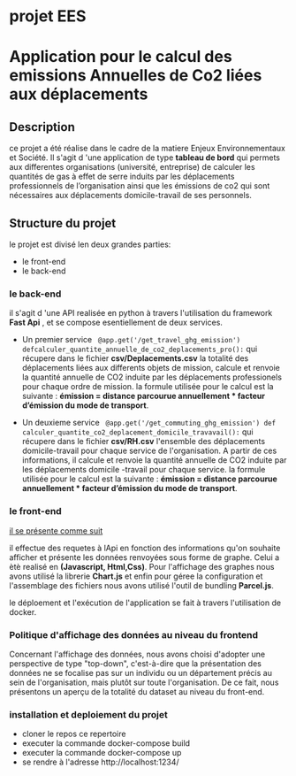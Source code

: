 # projet EES

# Application pour le calcul des emissions  Annuelles de Co2  liées aux déplacements

## Description 

ce projet a été réalise dans le cadre de la matiere Enjeux Environnementaux et Société. Il s'agit d 'une application de type **tableau de bord** qui permets aux differentes organisations (université, entreprise) de  calculer les quantités de gas à effet de serre induits par les déplacements professionnels de l’organisation ainsi que les émissions de co2 qui sont nécessaires aux déplacements domicile-travail de ses personnels.

##  Structure du projet
le projet est divisé len deux grandes parties:
- le  front-end
- le back-end
### le back-end
il  s'agit d 'une API realisée en python à travers l'utilisation du framework **Fast Api** , et se compose esentiellement de deux services.
- Un premier service ``` @app.get('/get_travel_ghg_emission')
defcalculer_quantite_annuelle_de_co2_deplacements_pro():```
qui récupere dans le fichier **csv/Deplacements.csv**  la totalité des déplacements liées aux differents objets de mission, calcule et renvoie la quantité annuelle de CO2 induite par les déplacements professionels pour chaque ordre de mission.
la formule utilisée pour le calcul est la suivante :
**émission = distance parcourue annuellement * facteur d’émission du mode de transport**.


-  Un deuxieme service ``` @app.get('/get_commuting_ghg_emission')
def  calculer_quantite_co2_deplacement_domicile_travavail():```
qui récupere dans le fichier **csv/RH.csv**  l'ensemble des  déplacements domicile-travail  pour chaque service  de l'organisation. A partir de ces informations, il calcule et renvoie la quantité annuelle de CO2 induite par les déplacements domicile -travail pour chaque service.
la formule utilisée pour le calcul est la suivante :
**émission = distance parcourue annuellement * facteur d’émission du mode de transport**.

### le front-end

 [il se présente comme suit](frontend/img/captureFront.png)

il effectue des requetes à lApi en fonction des informations qu'on souhaite afficher et présente les données renvoyées sous forme de graphe. Celui a ètè realisé en **(Javascript, Html,Css)**. Pour l'affichage des graphes nous avons utilisé la librerie **Chart.js** et enfin pour géree la configuration et l'assemblage des fichiers nous avons utilisé l'outil de bundling **Parcel.js**.

le déploement et l'exécution de l'application se fait à travers l'utilisation de docker.

### Politique d'affichage des données au niveau du frontend
Concernant l'affichage des données, nous avons choisi d'adopter une perspective de type "top-down", c'est-à-dire que la présentation des données ne se focalise pas sur un individu ou un département précis au sein de l'organisation, mais plutôt sur toute l'organisation. De ce fait, nous présentons un aperçu de la totalité du dataset au niveau du front-end.

### installation et deploiement du projet
- cloner le repos ce repertoire 
- executer la commande docker-compose build
- executer la commande docker-compose up 
- se rendre à l'adresse http://localhost:1234/